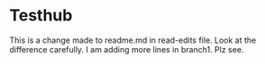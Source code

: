 # Testhub

This is a change made to readme.md in read-edits file. Look at the difference carefully.
I am adding more lines in branch1. Plz see.
